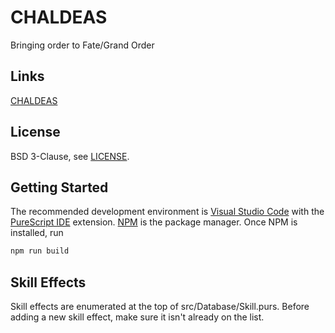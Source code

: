 # CHALDEAS
Bringing order to Fate/Grand Order

## Links
[CHALDEAS](https://jnbooth.github.io/chaldeas/#)

## License
BSD 3-Clause, see [LICENSE](https://github.com/jnbooth/chaldeas/blob/master/LICENSE).

## Getting Started
The recommended development environment is [Visual Studio Code](code.visualstudio.com) with the [PureScript IDE](https://marketplace.visualstudio.com/items?itemName=nwolverson.ide-purescript) extension. [NPM](https://www.npmjs.com/get-npm) is the package manager. Once NPM is installed, run

```sh
npm run build
```

## Skill Effects
Skill effects are enumerated at the top of src/Database/Skill.purs. Before adding a new skill effect, make sure it isn't already on the list.
